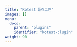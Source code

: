 ```yaml
---
title: "Kotest 플러그인"
images: []
menu:
  docs:
    parent: "plugins"
    identifier: "kotest-plugin"
weight: 90
---
```

